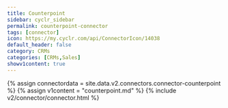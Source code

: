 ```yaml
---
title: Counterpoint
sidebar: cyclr_sidebar
permalink: counterpoint-connector
tags: [connector]
icon: https://my.cyclr.com/api/ConnectorIcon/14038
default_header: false
category: CRMs
categories: [CRMs,Sales]
showv1content: true
---
```

{% assign connectordata = site.data.v2.connectors.connector-counterpoint %}
{% assign v1content = "counterpoint.md" %}
{% include v2/connector/connector.html %}	